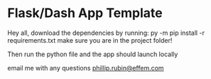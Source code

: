 Flask/Dash App Template
=============================

Hey all, download the dependencies by running: py -m pip install -r requirements.txt
make sure you are in the project folder!


Then run the python file and the app should launch locally

email me with any questions
phillip.rubin@effem.com
